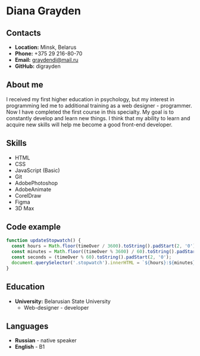 # Diana Grayden

## Contacts

* **Location:** Minsk, Belarus
* **Phone:** +375 29 216-80-70
* **Email:** <graydendi@mail.ru>
* **GitHub:** digrayden

## About me

I received my first higher education in psychology, but my interest in programming led me to additional training as a web designer - programmer. Now I have completed the first course in this specialty. My goal is to constantly develop and learn new things. I think that my ability to learn and acquire new skills will help me become a good front-end developer.

## Skills

* HTML
* CSS
* JavaScript (Basic)
* Git
* AdobePhotoshop
* AdobeAnimate
* CorelDraw
* Figma
* 3D Max

## Code example

```javascript
function updateStopwatch() {
  const hours = Math.floor(timeOver / 3600).toString().padStart(2, '0');
  const minutes = Math.floor((timeOver % 3600) / 60).toString().padStart(2, '0');
  const seconds = (timeOver % 60).toString().padStart(2, '0');
  document.querySelector('.stopwatch').innerHTML = `${hours}:${minutes}:${seconds}`;
}
```

## Education

* **University:** Belarusian State University
  * Web-designer - developer
  
## Languages

* **Russian** - native speaker
* **English** - B1
